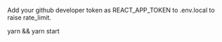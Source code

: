 Add your github developer token as REACT_APP_TOKEN to .env.local to raise rate_limit.

yarn && yarn start
